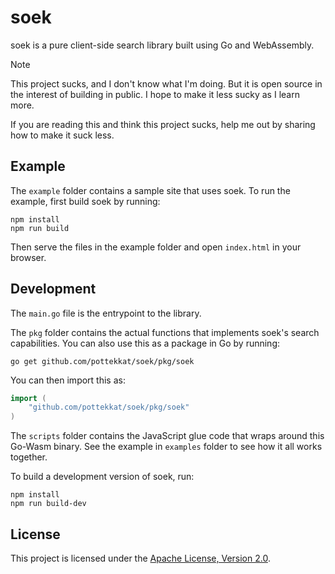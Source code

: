 # soek

soek is a pure client-side search library built using Go and WebAssembly.

> [!NOTE]  
> This project sucks, and I don't know what I'm doing. But it is open source in the interest of building in public. I hope to make it less sucky as I learn more.
> 
> If you are reading this and think this project sucks, help me out by sharing how to make it suck less.

## Example

The `example` folder contains a sample site that uses soek. To run the example, first build soek by running:

```shell
npm install
npm run build
```

Then serve the files in the example folder and open `index.html` in your browser.

## Development

The `main.go` file is the entrypoint to the library.

The `pkg` folder contains the actual functions that implements soek's search capabilities. You can also use this as a package in Go by running:

```shell
go get github.com/pottekkat/soek/pkg/soek
```

You can then import this as:

```go
import (
	"github.com/pottekkat/soek/pkg/soek"
)
```

The `scripts` folder contains the JavaScript glue code that wraps around this Go-Wasm binary. See the example in `examples` folder to see how it all works together.

To build a development version of soek, run:

```shell
npm install
npm run build-dev
```

## License

This project is licensed under the [Apache License, Version 2.0](/LICENSE).
